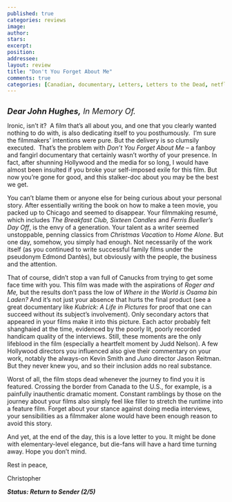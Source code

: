 ```yaml
---
published: true
categories: reviews
image:
author: 
stars: 
excerpt: 
position: 
addressee: 
layout: review
title: "Don't You Forget About Me"
comments: true
categories: [Canadian, documentary, Letters, Letters to the Dead, netflix.ca]
---
```

<div><p><span class="full-image-block ssNonEditable"><span><a href="/letters/2012/12/7/dont-you-forget-about-me.html"><img src="http://static.squarespace.com/static/5005f6bcc4aa41161b33e89e/5329cf1fe4b07c068ebf74de/5329cf1fe4b07c068ebf7758/1354902455423/Don't%20You%20Forget%20About%20Me.jpg" alt="" /></a></span></span></p>
<p><em style="font-size:130%;"><strong>Dear John Hughes,</strong> In Memory Of.</em></p>
<p>Ironic, isn&rsquo;t it?&nbsp; A film that&rsquo;s all about you, and one that you clearly wanted nothing to do with, is also dedicating itself to you posthumously.&nbsp; I&rsquo;m sure the filmmakers&rsquo; intentions were pure. But the delivery is so clumsily executed.&nbsp; That&rsquo;s the problem with <em>Don&rsquo;t You Forget About Me</em> &ndash; a fanboy and fangirl documentary that certainly wasn&rsquo;t worthy of your presence. In fact, after shunning Hollywood and the media for so long, I would have almost been insulted if you broke your self-imposed exile for this film. But now you&rsquo;re gone for good, and this stalker-doc about you may be the best we get.</p>
<p>You can&rsquo;t blame them or anyone else for being curious about your personal story. After essentially writing the book on how to make a teen movie, you packed up to Chicago and seemed to disappear. Your filmmaking resum&eacute;, which includes <em>The Breakfast Club, Sixteen Candles </em>and <em>Ferris Bueller&rsquo;s Day Off</em>, is the envy of a generation. Your talent as a writer seemed unstoppable, penning classics from <em>Christmas Vacation</em> to <em>Home Alone</em>. But one day, somehow, you simply had enough. Not necessarily of the work itself (as you continued to write successful family films under the pseudonym Edmond Dant&egrave;s), but obviously with the people, the business and the attention.</p>
<p>That of course, didn&rsquo;t stop a van full of Canucks from trying to get some face time with you. This film was made with the aspirations of <em>Roger and Me,</em> but the results don&rsquo;t pass the low of <em>Where in the World is Osama bin Laden?</em> And it&rsquo;s not just your absence that hurts the final product (see a great documentary like <em>Kubrick: A Life in Pictures</em> for proof that one can succeed without its subject&rsquo;s involvement). Only secondary actors that appeared in your films make it into this picture. Each actor probably felt shanghaied at the time, evidenced by the poorly lit, poorly recorded handicam quality of the interviews. Still, these moments are the only lifeblood in the film (especially a heartfelt moment by Judd Nelson). A few Hollywood directors you influenced also give their commentary on your work, notably the always-on Kevin Smith and <em>Juno</em> director Jason Reitman. But they never knew you, and so their inclusion adds no real substance.</p>
<p>Worst of all, the film stops dead whenever the journey to find you it is featured. Crossing the border from Canada to the U.S., for example, is a painfully inauthentic dramatic moment. Constant ramblings by those on the journey about your films also simply feel like filler to stretch the runtime into a feature film. Forget about your stance against doing media interviews, your sensibilities as a filmmaker alone would have been enough reason to avoid this story.</p>
<p>And yet, at the end of the day, this is a love letter to you. It might be done with elementary-level elegance, but die-fans will have a hard time turning away. Hope you don&rsquo;t mind.</p>
<p>Rest in peace,</p>
<p>Christopher</p>
<p><strong><em>Status: Return to Sender (2/5)</em></strong></p></div>
